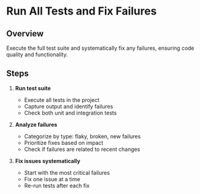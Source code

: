 # Run All Tests and Fix Failures

## Overview

Execute the full test suite and systematically fix any failures, ensuring code quality and
functionality.

## Steps

1. **Run test suite**

   - Execute all tests in the project
   - Capture output and identify failures
   - Check both unit and integration tests

2. **Analyze failures**

   - Categorize by type: flaky, broken, new failures
   - Prioritize fixes based on impact
   - Check if failures are related to recent changes

3. **Fix issues systematically**
   - Start with the most critical failures
   - Fix one issue at a time
   - Re-run tests after each fix
